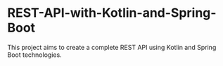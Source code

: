 # REST-API-with-Kotlin-and-Spring-Boot
This project aims to create a complete REST API using Kotlin and Spring Boot technologies.
